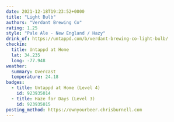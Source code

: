```yaml
---
date: 2021-12-18T19:23:52+0000
title: "Light Bulb"
authors: "Verdant Brewing Co"
rating: 1.25
style: "Pale Ale - New England / Hazy"
drink_of: https://untappd.com/b/verdant-brewing-co-light-bulb/
checkin:
  title: Untappd at Home
  lat: 34.235
  long: -77.948
weather:
  summary: Overcast
  temperature: 24.18
badges:
  - title: Untappd at Home (Level 4)
    id: 923935014
  - title: Haze for Days (Level 3)
    id: 923935015
posting_method: https://ownyourbeer.chrisburnell.com
---
```

